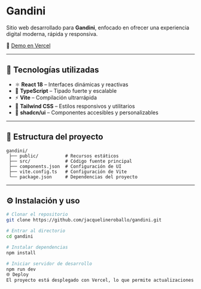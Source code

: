 # Gandini

Sitio web desarrollado para **Gandini**, enfocado en ofrecer una experiencia digital moderna, rápida y responsiva.

🔗 [Demo en Vercel](https://gandini.vercel.app)

---

## 🚀 Tecnologías utilizadas
- ⚛️ **React 18** – Interfaces dinámicas y reactivas  
- 🧾 **TypeScript** – Tipado fuerte y escalable  
- ⚡ **Vite** – Compilación ultrarrápida  
- 🎨 **Tailwind CSS** – Estilos responsivos y utilitarios  
- 🧱 **shadcn/ui** – Componentes accesibles y personalizables  

---

## 📂 Estructura del proyecto

```plaintext
gandini/
 ├── public/          # Recursos estáticos
 ├── src/             # Código fuente principal
 ├── components.json  # Configuración de UI
 ├── vite.config.ts   # Configuración de Vite
 └── package.json     # Dependencias del proyecto
```
---

## ⚙️ Instalación y uso
```bash
# Clonar el repositorio
git clone https://github.com/jacquelineroballo/gandini.git

# Entrar al directorio
cd gandini

# Instalar dependencias
npm install

# Iniciar servidor de desarrollo
npm run dev
🌐 Deploy
El proyecto está desplegado con Vercel, lo que permite actualizaciones rápidas y continuas.
